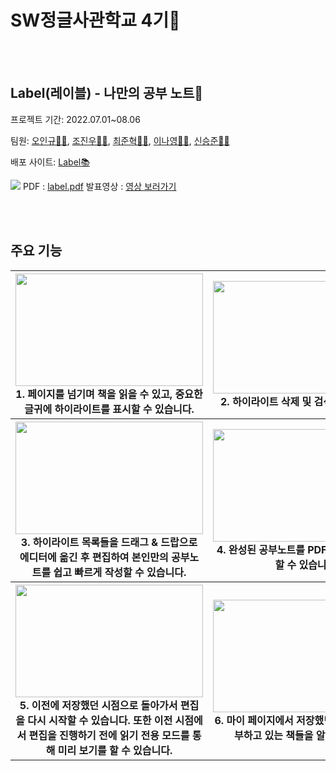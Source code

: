 # SW정글사관학교 4기🧭

<br/>
<br/>

## Label(레이블) - 나만의 공부 노트📖
프로젝트 기간: 2022.07.01~08.06

팀원: [오인규🙍‍♂️](https://github.com/NQ-OO), [조진우🙍‍♂️](https://github.com/sinterhoo), [최준혁🙍‍♂️](https://github.com/joonhyukchoi), [이나영🙍‍♀️](https://github.com/lny0116), [신승준🙍‍♂️](https://github.com/metacode22)

배포 사이트: [Label📚](https://label-ac.web.app/library)

![](https://blog.kakaocdn.net/dn/d4gARG/btrJerm8Eg4/A5SrazxZOcSDLFvWD1EFtk/img.jpg)
PDF : [label.pdf](/public/label%EC%B5%9C%EC%A2%85%EC%B5%9C%EC%A2%85.pdf)
발표영상 : [영상 보러가기](https://drive.google.com/file/d/1SuWiuNFcXvtL3KU8cyydgld8vJLxrQ10/view)

<br/>
<br/>

## 주요 기능


<div align="center">
<table>
<thead>
  <tr>
    <th>
      <div>
        <img src="https://user-images.githubusercontent.com/93233930/183958508-afb76a40-4c79-470b-9af1-ec3b1e581c49.gif" width="300" height="180">
      </div>
      1. 페이지를 넘기며 책을 읽을 수 있고, 중요한 글귀에 하이라이트를 표시할 수 있습니다.
    </th>
    <th>
      <div>
        <img src="https://user-images.githubusercontent.com/93233930/183958616-7c209f1c-5b85-4abd-b62e-f3635d008df8.gif" width="300" height="180">
      </div>
      2. 하이라이트 삭제 및 검색이 가능합니다.
    </th>
  </tr>
</thead>
<tbody>
  <tr>
    <th>
      <div>
        <img src="https://user-images.githubusercontent.com/93233930/183958624-b83af9aa-eef1-4b5a-9024-77808aa1a50d.gif" width="300" height="180">
      </div>
      3. 하이라이트 목록들을 드래그 & 드랍으로 에디터에 옮긴 후 편집하여 본인만의 공부노트를 쉽고 빠르게 작성할 수 있습니다.
    </th>
    <th>
      <div>
       <img src="https://user-images.githubusercontent.com/93233930/183958638-df827cc7-b2e1-4fd9-a397-06bf89190f9f.gif" width="300" height="180">
      </div>
      4. 완성된 공부노트를 PDF로 다운하여 보관할 수 있습니다.
    </th>
  </tr>
  <tr>
    <th>
      <div>
        <img src="https://user-images.githubusercontent.com/93233930/183958646-834a9f41-5172-401b-aa48-f42192001c7b.gif" width="300" height="180">
      </div>
      5. 이전에 저장했던 시점으로 돌아가서 편집을 다시 시작할 수 있습니다.
      또한 이전 시점에서 편집을 진행하기 전에 읽기 전용 모드를 통해 미리 보기를 할 수 있습니다.
    </th>
    <th>
      <div>
       <img src="https://user-images.githubusercontent.com/93233930/183958654-89739586-55b8-4e5d-b394-a101d898c595.gif" width="300" height="180">
      </div>
      6. 마이 페이지에서 저장했던 기록과, 현재 공부하고 있는 책들을 알 수 있습니다.
    </th>
  </tr>
</tbody>
</table>
